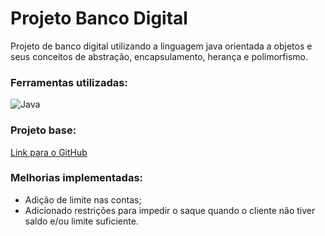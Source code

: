# Projeto Banco Digital
 Projeto de banco digital utilizando a linguagem java orientada a objetos e seus conceitos de abstração, encapsulamento, herança e polimorfismo.

 ### Ferramentas utilizadas:

![Java](https://img.shields.io/badge/java-%23ED8B00.svg?style=for-the-badge&logo=java&logoColor=white)
 
### Projeto base:

<a href="https://github.com/falvojr/lab-banco-digital-oo">Link para o GitHub</a>


### Melhorias implementadas:

 - Adição de limite nas contas;
 - Adicionado restrições para impedir o saque quando o cliente não tiver saldo e/ou limite suficiente.
 
 
